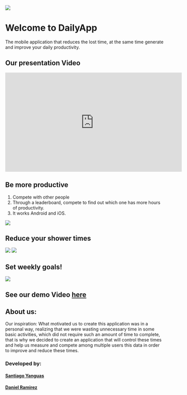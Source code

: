 <body>
<img style="text-align: left" src="https://i.ibb.co/6Y2NLRY/Logo-Time.png">
<h1>Welcome to DailyApp</h1>

<p>The mobile application that reduces the lost time, at the same time generate and improve your daily productivity.</p>
<h2>Our presentation Video</h2>
<iframe width="560" height="315" src="https://www.youtube.com/embed/rdsNd12qXXI" frameborder="0" allow="accelerometer; autoplay; encrypted-media; gyroscope; picture-in-picture" allowfullscreen></iframe>

<h2>Be more productive</h2>

<ol><li>Compete with other people</li>

<li>Through a leaderboard, compete to find out which one has more hours of productivity.</li>

<li>It works Android and iOS.</li>
</ol>

<img src="https://i.ibb.co/R0d8NVn/Home.png"/>
<h2>Reduce your shower times</h2>
<img src="https://i.ibb.co/yBC4bY7/Grupo-69.png"/>
<img style="text-align: left" src="https://i.ibb.co/L1t52HC/schedule.png"/>

<h2>Set weekly goals!</h2>
<img style="text-align: left" src="https://i.ibb.co/q73bMyg/Activities.png"/>

<h2>See our demo Video <a href="https://youtu.be/43KXNuEGYSs">here</a></h2>
<h2>About us:</h2>
<p>Our inspiration: What motivated us to create this application was in a personal way, realizing that we were wasting unnecessary time in some basic activities, which did not require such an amount of time to complete, that is why we decided to create an application that will control these times and help us measure and compete among multiple users this data in order to improve and reduce these times.</p>
<h3>Developed by:</h3>
  <h4><a href="https://twitter.com/ToqYang">Santiago Yanguas</a></h4>
  <h4><a href="https://www.twitter.com/gomba662">Daniel Ramirez</a></h4>
</body>
